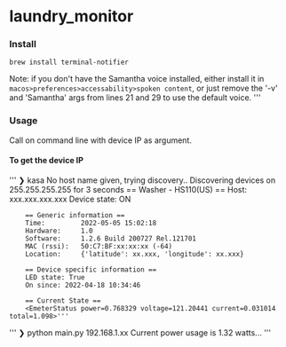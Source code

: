 # laundry_monitor

### Install

`brew install terminal-notifier`

Note: if you don't have the Samantha voice installed, either install it in `macos>preferences>accessability>spoken content`, or just remove the '-v' and 'Samantha' args from lines 21 and 29 to use the default voice. 
'''

### Usage
Call on command line with device IP as argument. 

#### To get the device IP
'''
❯ kasa
No host name given, trying discovery..
Discovering devices on 255.255.255.255 for 3 seconds
== Washer  - HS110(US) ==
        Host: xxx.xxx.xxx.xxx
        Device state: ON

        == Generic information ==
        Time:         2022-05-05 15:02:18
        Hardware:     1.0
        Software:     1.2.6 Build 200727 Rel.121701
        MAC (rssi):   50:C7:BF:xx:xx:xx (-64)
        Location:     {'latitude': xx.xxx, 'longitude': xx.xxx}

        == Device specific information ==
        LED state: True
        On since: 2022-04-18 10:34:46

        == Current State ==
        <EmeterStatus power=0.768329 voltage=121.20441 current=0.031014 total=1.098>'''

'''
❯ python main.py 192.168.1.xx
Current power usage is 1.32 watts...
'''